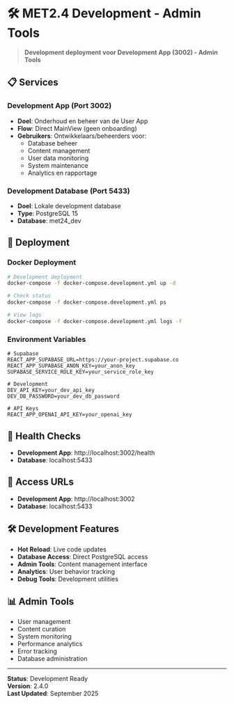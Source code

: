 # 🛠️ MET2.4 Development - Admin Tools

> **Development deployment voor Development App (3002) - Admin Tools**

## 📋 **Services**

### **Development App (Port 3002)**
- **Doel**: Onderhoud en beheer van de User App
- **Flow**: Direct MainView (geen onboarding)
- **Gebruikers**: Ontwikkelaars/beheerders voor:
  - Database beheer
  - Content management
  - User data monitoring
  - System maintenance
  - Analytics en rapportage

### **Development Database (Port 5433)**
- **Doel**: Lokale development database
- **Type**: PostgreSQL 15
- **Database**: met24_dev

## 🚀 **Deployment**

### **Docker Deployment**
```bash
# Development deployment
docker-compose -f docker-compose.development.yml up -d

# Check status
docker-compose -f docker-compose.development.yml ps

# View logs
docker-compose -f docker-compose.development.yml logs -f
```

### **Environment Variables**
```env
# Supabase
REACT_APP_SUPABASE_URL=https://your-project.supabase.co
REACT_APP_SUPABASE_ANON_KEY=your_anon_key
SUPABASE_SERVICE_ROLE_KEY=your_service_role_key

# Development
DEV_API_KEY=your_dev_api_key
DEV_DB_PASSWORD=your_dev_db_password

# API Keys
REACT_APP_OPENAI_API_KEY=your_openai_key
```

## 🔧 **Health Checks**

- **Development App**: http://localhost:3002/health
- **Database**: localhost:5433

## 📱 **Access URLs**

- **Development App**: http://localhost:3002
- **Database**: localhost:5433

## 🛠️ **Development Features**

- **Hot Reload**: Live code updates
- **Database Access**: Direct PostgreSQL access
- **Admin Tools**: Content management interface
- **Analytics**: User behavior tracking
- **Debug Tools**: Development utilities

## 📊 **Admin Tools**

- User management
- Content curation
- System monitoring
- Performance analytics
- Error tracking
- Database administration

---

**Status**: Development Ready  
**Version**: 2.4.0  
**Last Updated**: September 2025